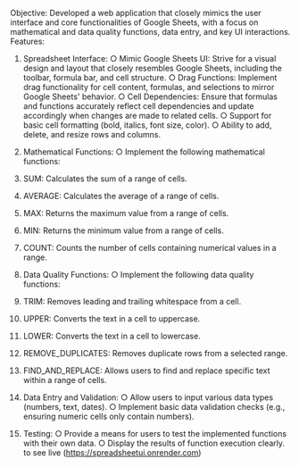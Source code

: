 Objective:
Developed a web application that closely mimics the user interface and core functionalities
of Google Sheets, with a focus on mathematical and data quality functions, data entry,
and key UI interactions.
Features:
1. Spreadsheet Interface:
○ Mimic Google Sheets UI: Strive for a visual design and layout that
closely resembles Google Sheets, including the toolbar, formula bar, and
cell structure.
○ Drag Functions: Implement drag functionality for cell content, formulas,
and selections to mirror Google Sheets' behavior.
○ Cell Dependencies: Ensure that formulas and functions accurately reflect
cell dependencies and update accordingly when changes are made to
related cells.
○ Support for basic cell formatting (bold, italics, font size, color).
○ Ability to add, delete, and resize rows and columns.

2. Mathematical Functions:
○ Implement the following mathematical functions:
1. SUM: Calculates the sum of a range of cells.
2. AVERAGE: Calculates the average of a range of cells.
3. MAX: Returns the maximum value from a range of cells.
4. MIN: Returns the minimum value from a range of cells.
5. COUNT: Counts the number of cells containing numerical values in a
range.
3. Data Quality Functions:
○ Implement the following data quality functions:
1. TRIM: Removes leading and trailing whitespace from a cell.

2. UPPER: Converts the text in a cell to uppercase.
3. LOWER: Converts the text in a cell to lowercase.
4. REMOVE_DUPLICATES: Removes duplicate rows from a selected
range.
5. FIND_AND_REPLACE: Allows users to find and replace specific text
within a range of cells.
4. Data Entry and Validation:
○ Allow users to input various data types (numbers, text, dates).
○ Implement basic data validation checks (e.g., ensuring numeric cells only
contain numbers).

5. Testing:
○ Provide a means for users to test the implemented functions with their
own data.
○ Display the results of function execution clearly.
to see live (https://spreadsheetui.onrender.com)
